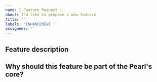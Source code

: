 ```yaml
---
name: 🚀 Feature Request ✨
about: I'd like to propose a new feature
title: ''
labels: 'ENHANCEMENT '
assignees: ''
---
```


## Feature description

<!-- What are you proposing? -->

## Why should this feature be part of the Pearl's core?

<!-- Pearl JS aims to be a lean rendering engine, additional features should be implemented in form of 3rd party modifiers, why should this feature get to the core? -->
